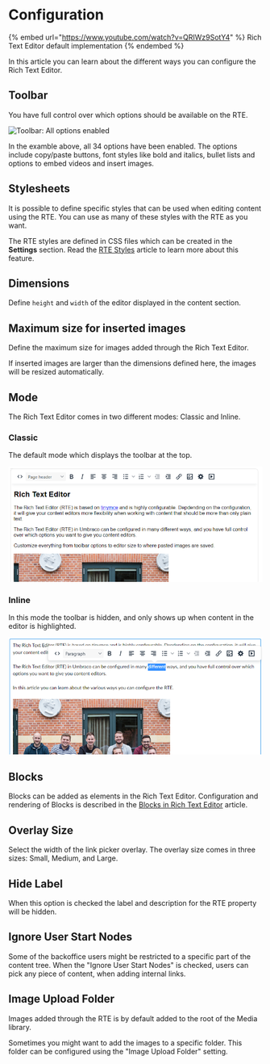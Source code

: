 # Configuration

{% embed url="<https://www.youtube.com/watch?v=QRIWz9SotY4>" %}
Rich Text Editor default implementation
{% endembed %}

In this article you can learn about the different ways you can configure the Rich Text Editor.

## Toolbar

You have full control over which options should be available on the RTE.

![Toolbar: All options enabled](../../built-in-property-editors/rich-text-editor/images/toolbar-full-11.png)

In the examble above, all 34 options have been enabled. The options include copy/paste buttons, font styles like bold and italics, bullet lists and options to embed videos and insert images.

## Stylesheets

It is possible to define specific styles that can be used when editing content using the RTE. You can use as many of these styles with the RTE as you want.

The RTE styles are defined in CSS files which can be created in the **Settings** section. Read the [RTE Styles](rte-styles.md) article to learn more about this feature.

## Dimensions

Define `height` and `width` of the editor displayed in the content section.

## Maximum size for inserted images

Define the maximum size for images added through the Rich Text Editor.

If inserted images are larger than the dimensions defined here, the images will be resized automatically.

## Mode

The Rich Text Editor comes in two different modes: Classic and Inline.

### Classic

The default mode which displays the toolbar at the top.

![RTE Mode: Classic](images/rte-mode-classic-11.png)

### Inline

In this mode the toolbar is hidden, and only shows up when content in the editor is highlighted.

![Rich Text Editor Inline mode](images/inline-mode-new.png)

## Blocks

Blocks can be added as elements in the Rich Text Editor. Configuration and rendering of Blocks is described in the [Blocks in Rich Text Editor](blocks.md) article.

## Overlay Size

Select the width of the link picker overlay. The overlay size comes in three sizes: Small, Medium, and Large.

## Hide Label

When this option is checked the label and description for the RTE property will be hidden.

## Ignore User Start Nodes

Some of the backoffice users might be restricted to a specific part of the content tree. When the "Ignore User Start Nodes" is checked, users can pick any piece of content, when adding internal links.

## Image Upload Folder

Images added through the RTE is by default added to the root of the Media library.

Sometimes you might want to add the images to a specific folder. This folder can be configured using the "Image Upload Folder" setting.
